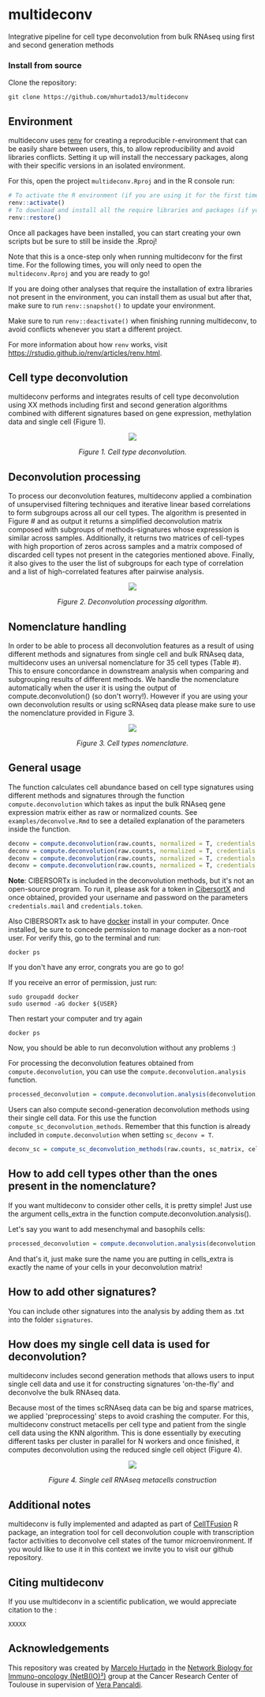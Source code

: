 # multideconv

Integrative pipeline for cell type deconvolution from bulk RNAseq using first and second generation methods

### Install from source
Clone the repository:
```
git clone https://github.com/mhurtado13/multideconv
```

## Environment

multideconv uses [renv](https://rstudio.github.io/renv/index.html) for creating a reproducible r-environment that can be easily share between users, this, to allow reproducibility and avoid libraries conflicts. Setting it up will install the neccessary packages, along with their specific versions in an isolated environment. 

For this, open the project `multideconv.Rproj` and in the R console run:

```r
# To activate the R environment (if you are using it for the first time)
renv::activate()
# To download and install all the require libraries and packages (if you are using it for the first time)
renv::restore() 
```

Once all packages have been installed, you can start creating your own scripts but be sure to still be inside the .Rproj!

Note that this is a once-step only when running multideconv for the first time. For the following times, you will only need to open the `multideconv.Rproj` and you are ready to go!

If you are doing other analyses that require the installation of extra libraries not present in the environment, you can install them as usual but after that, make sure to run `renv::snapshot()` to update your environment.

Make sure to run `renv::deactivate()` when finishing running multideconv, to avoid conflicts whenever you start a different project.

For more information about how `renv` works, visit https://rstudio.github.io/renv/articles/renv.html.

## Cell type deconvolution

multideconv performs and integrates results of cell type deconvolution using XX methods including first and second generation algorithms combined with different signatures based on gene expression, methylation data and single cell (Figure 1). 

<p align="center">
 <img src="man/Cell_deconvolution.png?raw=true" />
</p>

<p align="center"><i>
   Figure 1. Cell type deconvolution.
</i></p>

## Deconvolution processing

To process our deconvolution features, multideconv applied a combination of unsupervised filtering techniques and iterative linear based correlations to form subgroups across all our cell types. The algorithm is presented in Figure # and as output it returns a simplified deconvolution matrix composed with subgroups of methods-signatures whose expression is similar across samples. Additionally, it returns two matrices of cell-types with high proportion of zeros across samples and a matrix composed of discarded cell types not present in the categories mentioned above. Finally, it also gives to the user the list of subgroups for each type of correlation and a list of high-correlated features after pairwise analysis. 

<p align="center">
 <img src="man/Deconvolution_pipeline.png?raw=true" />
</p>

<p align="center"><i>
  Figure 2. Deconvolution processing algorithm.
</i></p>

## Nomenclature handling

In order to be able to process all deconvolution features as a result of using different methods and signatures from single cell and bulk RNAseq data, multideconv uses an universal nomenclature for 35 cell types (Table #). This to ensure concordance in downstream analysis when comparing and subgrouping results of different methods. We handle the nomenclature automatically when the user it is using the output of compute.deconvolution() (so don't worry!). However if you are using your own deconvolution results or using scRNAseq data please make sure to use the nomenclature provided in Figure 3. 

<p align="center">
 <img src="man/cell_types.png?raw=true" />
</p>

<p align="center"><i>
   Figure 3. Cell types nomenclature.
</i></p>

## General usage

The function calculates cell abundance based on cell type signatures using different methods and signatures through the function `compute.deconvolution` which takes as input the bulk RNAseq gene expression matrix either as raw or normalized counts. See `examples/deconvolve.Rmd` to see a detailed explanation of the parameters inside the function.

```r
deconv = compute.deconvolution(raw.counts, normalized = T, credentials.mail = "xxxx", credentials.token = "xxxxxx", file_name = "Tutorial") 
deconv = compute.deconvolution(raw.counts, normalized = T, credentials.mail = "xxxx", credentials.token = "xxxxxx", methods = c("Quantiseq", "MCP", "XCell", "DWLS"), file_name = "Test") 
deconv = compute.deconvolution(raw.counts, normalized = T, credentials.mail = "xxxx", credentials.token = "xxxxxx", signatures_exclude = "BPRNACan", file_name = "Tutorial")
deconv = compute.deconvolution(raw.counts, normalized = T, credentials.mail = "xxxx", credentials.token = "xxxxxx", sc_deconv = T, sc_matrix = sc.object, cell_annotations = cell_labels, cell_samples = bath_ids, name_sc_signature = "Signature_test", file_name = "Test")
```

**Note**: CIBERSORTx is included in the deconvolution methods, but it's not an open-source program. To run it, please ask for a token in [CibersortX](https://cibersortx.stanford.edu/register.php) and once obtained, provided your username and password on the parameters `credentials.mail` and `credentials.token`. 

Also CIBERSORTx ask to have [docker](https://kinsta.com/blog/install-docker-ubuntu/#installing-docker-desktop-on-ubuntu) install in your computer. Once installed, be sure to concede permission to manage docker as a non-root user. For verify this, go to the terminal and run:

```
docker ps
```

If you don't have any error, congrats you are go to go!

If you receive an error of permission, just run: 
```
sudo groupadd docker
sudo usermod -aG docker ${USER}
```

Then restart your computer and try again
```
docker ps
```

Now, you should be able to run deconvolution without any problems :)

For processing the deconvolution features obtained from `compute.deconvolution`, you can use the `compute.deconvolution.analysis` function.

```r
processed_deconvolution = compute.deconvolution.analysis(deconvolution, corr = 0.7, seed = 123, return = T)
```

Users can also compute second-generation deconvolution methods using their single cell data. For this use the function `compute_sc_deconvolution_methods`. Remember that this function is already included in `compute.deconvolution` when setting `sc_deconv = T`.

```r
deconv_sc = compute_sc_deconvolution_methods(raw.counts, sc_matrix, cell_annotations, cell_samples, name_sc_signature, normalized = T, n_cores = 4, cbsx_name = "XXX", cbsx_token = "XXX")
```

## How to add cell types other than the ones present in the nomenclature?

If you want multideconv to consider other cells, it is pretty simple! Just use the argument cells_extra in the function compute.deconvolution.analysis(). 

Let's say you want to add mesenchymal and basophils cells:

```r
processed_deconvolution = compute.deconvolution.analysis(deconvolution, corr = 0.7, seed = 123, cells_extra = c("mesenchymal", "basophils")) 
```

And that's it, just make sure the name you are putting in cells_extra is exactly the name of your cells in your deconvolution matrix!

## How to add other signatures?

You can include other signatures into the analysis by adding them as .txt into the folder `signatures`.

## How does my single cell data is used for deconvolution?

multideconv includes second generation methods that allows users to input single cell data and use it for constructing signatures 'on-the-fly' and deconvolve the bulk RNAseq data.

Because most of the times scRNAseq data can be big and sparse matrices, we applied 'preprocessing' steps to avoid crashing the computer. For this, multideconv construct metacells per cell type and patient from the single cell data using the KNN algorithm. This is done essentially by executing different tasks per cluster in parallel for N workers and once finished, it computes deconvolution using the reduced single cell object (Figure 4).

<p align="center">
 <img src="man/scRNAseq_deconvolution.png?raw=true" />
</p>

<p align="center"><i>
   Figure 4. Single cell RNAseq metacells construction
</i></p>

## Additional notes
multideconv is fully implemented and adapted as part of [CellTFusion](https://github.com/VeraPancaldiLab/CellTFusion) R package, an integration tool for cell deconvolution couple with transcription factor activities to deconvolve cell states of the tumor microenvironment. If you would like to use it in this context we invite you to visit our github repository.

## Citing multideconv

If you use multideconv in a scientific publication, we would appreciate citation to the :

```
XXXXX
```

## Acknowledgements

This repository was created by [Marcelo Hurtado](https://github.com/mhurtado13) in the [Network Biology for Immuno-oncology (NetB(IO)²)](https://www.crct-inserm.fr/en/netbio2_en/) group at the Cancer Research Center of Toulouse in supervision of [Vera Pancaldi](https://github.com/VeraPancaldi).
